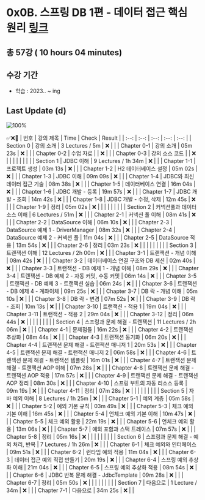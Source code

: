 # 0x0B. 스프링 DB 1편 - 데이터 접근 핵심 원리 [링크](https://www.inflearn.com/course/%EC%8A%A4%ED%94%84%EB%A7%81-db-1)

## 총 57강 ( 10 hours 04 minutes)

## 수강 기간 
- 학습          : 2023.. ~ ing

## Last Update (d)    

![100%](https://progress-bar.dev/0/?scale=57&title=progress&width=500&color=babaca&suffix=/57)

✅❌:hammer:
| 번호 | 강의 제목 | Time | Check | Result |
| :--: | :--: | :--: | :--: | :--: |
| Section 0 | 강의 소개 | 3 Lectures / 5m | ❌ |  |
| Chapter 0-1 | 강의 소개 | 05m 23s | ❌ | |
| Chapter 0-2 | 수업 자료 |  | ❌ | |
| Chapter 0-3 | 강의 소스 코드 |  | ❌ | | 
| | | | | |
| Section 1 | JDBC 이해 | 9 Lectures / 1h 34m | ❌ | |
| Chapter 1-1 | 프로젝트 생성 | 03m 13s | ❌ | | 
| Chapter 1-2 | H2 데이터베이스 설정 | 05m 02s | ❌ | |
| Chapter 1-3 | JDBC 이해 | 09m 09s | ❌ | | 
| Chapter 1-4 | JDBC와 최신 데이터 접근 기술 | 08m 38s | ❌ | |
| Chapter 1-5 | 데이터베이스 연결 | 16m 04s | ❌ | |
| Chapter 1-6 | JDBC 개발 - 등록 | 19m 57s | ❌ | | 
| Chapter 1-7 | JDBC 개발 - 조회 | 14m 42s | ❌ | |
| Chapter 1-8 | JDBC 개발 - 수정, 삭제 | 12m 45s | ❌ | |
| Chapter 1-9 | 정리 | 05m 02s | ❌ | | 
| | | | | |
| Section 2 | 커넥션풀과 데이터소스 이해 | 6 Lectures / 51m | ❌ | |
| Chapter 2-1 | 커넥션 풀 이해 | 08m 41s | ❌ | | 
| Chapter 2-2 | DataSource 이해 | 06m 10s | ❌ | |
| Chapter 2-3 | DataSource 예제 1 - DriverManager | 08m 32s | ❌ | | 
| Chapter 2-4 | DataSource 예제 2 - 커넥션 풀 | 11m 04s | ❌ | | 
| Chapter 2-5 | DataSource 적용 | 13m 54s | ❌ | |
| Chapter 2-6 | 정리 | 03m 23s | ❌ | | 
| | | | | |
| Section 3 | 트랜잭션 이해 | 12 Lectures / 2h 00m | ❌ | |
| Chapter 3-1 | 트랜잭션 - 개념 이해 | 08m 42s | ❌ | | 
| Chapter 3-2 | 데이터베이스 연결 구조와 DB 세션 | 02m 40s | ❌ | |
| Chapter 3-3 | 트랜잭션 - DB 예제 1 - 개념 이해 | 08m 29s | ❌ | | 
| Chapter 3-4 | 트랜잭션 - DB 예제 2 - 자동 커밋, 수동 커밋 | 06m 14s | ❌ | | 
| Chapter 3-5 | 트랜잭션 - DB 예제 3 - 트랜잭션 실습 | 06m 24s | ❌ | | 
| Chapter 3-6 | 트랜잭션 - DB 예제 4 - 계좌이체 | 09m 25s | ❌ | | 
| Chapter 3-7 | DB 락 - 개념 이해 | 05m 10s | ❌ | |
| Chapter 3-8 | DB 락 - 변경 | 07m 52s | ❌ | | 
| Chapter 3-9 | DB 락 - 조회 | 10m 13s | ❌ | | 
| Chapter 3-10 | 트랜잭션 - 적용 1 | 19m 04s | ❌ | | 
| Chapter 3-11 | 트랜잭션 - 적용 2 | 29m 04s | ❌ | | 
| Chapter 3-12 | 정리 | 06m 44s | ❌ | | 
| | | | | |
| Section 4 | 스프링과 문제 해결 - 트랜잭션 | 11 Lectures / 2h 06m | ❌ | | 
| Chapter 4-1 | 문제점들 | 16m 22s | ❌ | | 
| Chapter 4-2 | 트랜잭션 추상화 | 08m 44s | ❌ | | 
| Chapter 4-3 | 트랜잭션 동기화 | 06m 20s | ❌ | | 
| Chapter 4-4 | 트랜잭션 문제 해결 - 트랜잭션 매니저 1 | 20m 53s | ❌ | | 
| Chapter 4-5 | 트랜잭션 문제 해결 - 트랜잭션 매니저 2 | 06m 58s | ❌ | | 
| Chapter 4-6 | 트랜잭션 문제 해결 - 트랜잭션 템플릿 | 16m 01s | ❌ | | 
| Chapter 4-7 | 트랜잭션 문제 해결 - 트랜잭션 AOP 이해 | 07m 28s | ❌ | | 
| Chapter 4-8 | 트랜잭션 문제 해결 - 트랜잭션 AOP 적용 | 17m 57s | ❌ | | 
| Chapter 4-9 | 트랜잭션 문제 해결 - 트랜잭션 AOP 정리 | 08m 30s | ❌ | | 
| Chapter 4-10 | 스프링 부트의 자동 리소스 등록 | 09m 19s | ❌ | | 
| Chapter 4-11 | 정리 | 07m 28s | ❌ | | 
| | | | | |
| Section 5 | 자바 예외 이해 | 8 Lectures / 1h 25m | ❌ | | 
| Chapter 5-1 | 예외 계층 | 05m 58s | ❌ | | 
| Chapter 5-2 | 예외 기본 규칙 | 03m 49s | ❌ | | 
| Chapter 5-3 | 체크 예외 기본 이해 | 16m 45s | ❌ | | 
| Chapter 5-4 | 언체크 예외 기본 이해 | 10m 47s | ❌ | | 
| Chapter 5-5 | 체크 예외 활용 | 22m 19s | ❌ | | 
| Chapter 5-6 | 언체크 예외 활용 | 13m 06s | ❌ | | 
| Chapter 5-7 | 예외 포함과 스택 트레이스 | 07m 57s | ❌ | | 
| Chapter 5-8 | 정리 | 05m 16s | ❌ | | 
| | | | | |
| Section 6 | 스프링과 문제 해결 - 예외 처리, 반복 | 7 Lectures / 1h 26m | ❌ | | 
| Chapter 6-1 | 체크 예외와 인터페이스 | 09m 51s | ❌ | | 
| Chapter 6-2 | 런타임 예외 적용 | 11m 04s | ❌ | | 
| Chapter 6-3 | 데이터 접근 예외 직접 만들기 | 20m 19s | ❌ | | 
| Chapter 6-4 | 스프링 예외 추상화 이해 | 21m 04s | ❌ | | 
| Chapter 6-5 | 스프링 예외 추상화 적용 | 08m 54s | ❌ | | 
| Chapter 6-6 | JDBC 반복 문제 해결 - JdbcTemplate | 09m 28s | ❌ | | 
| Chapter 6-7 | 정리 | 05m 50s | ❌ | | 
| | | | | |
| Section 7 | 다음으로 | 1 Lecture / 34m | ❌ | | 
| Chapter 7-1 | 다음으로 | 34m 25s | ❌ | | 
